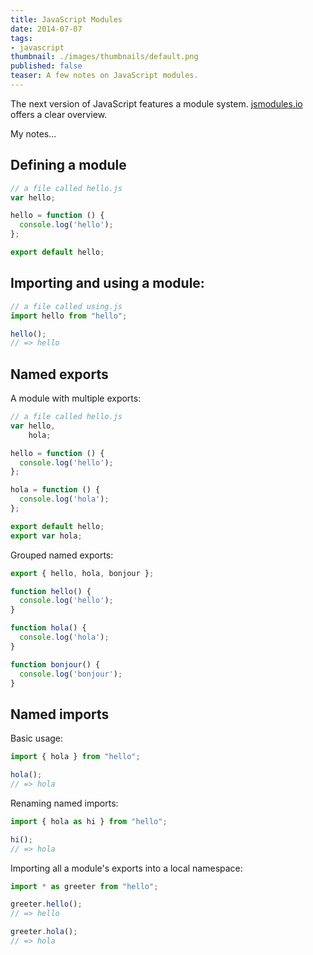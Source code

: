 ```yaml
---
title: JavaScript Modules
date: 2014-07-07
tags:
- javascript
thumbnail: ./images/thumbnails/default.png
published: false
teaser: A few notes on JavaScript modules.
---
```


The next version of JavaScript features a module system. [jsmodules.io](http://jsmodules.io/) offers a clear overview.

My notes...

## Defining a module

```javascript
// a file called hello.js
var hello;

hello = function () {
  console.log('hello');
};

export default hello;
```

## Importing and using a module:

```javascript
// a file called using.js
import hello from "hello";

hello();
// => hello
```

## Named exports

A module with multiple exports:

```javascript
// a file called hello.js
var hello,
    hola;

hello = function () {
  console.log('hello');
};

hola = function () {
  console.log('hola');
};

export default hello;
export var hola;
```

Grouped named exports:

```javascript
export { hello, hola, bonjour };

function hello() {
  console.log('hello');
}

function hola() {
  console.log('hola');
}

function bonjour() {
  console.log('bonjour');
}
```

## Named imports

Basic usage:

```javascript
import { hola } from "hello";

hola();
// => hola
```

Renaming named imports:

```javascript
import { hola as hi } from "hello";

hi();
// => hola
```

Importing all a module's exports into a local namespace:

```javascript
import * as greeter from "hello";

greeter.hello();
// => hello

greeter.hola();
// => hola
```

